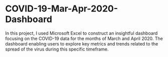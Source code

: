 # COVID-19-Mar-Apr-2020-Dashboard

In this project, I used  Microsoft Excel to construct an insightful dashboard focusing on the COVID-19 data for the months of March and April 2020. The dashboard enabling users to explore key metrics and trends related to the spread of the virus during this specific timeframe.
